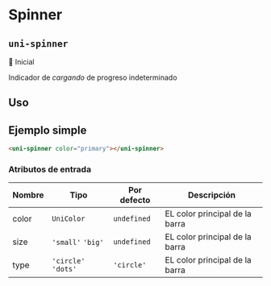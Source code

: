 Spinner
===================
`uni-spinner`
---
:large_blue_circle: Inicial

Indicador de *cargando* de progreso indeterminado

## Uso

## Ejemplo simple

```html
<uni-spinner color="primary"></uni-spinner>

```

### Atributos de entrada

| Nombre          | Tipo                | Por defecto | Descripción 
| --------------- | ------------------- | ----------- | -----------
| color           | `UniColor`          | `undefined` | EL color principal de la barra
| size            | `'small'` `'big'`   | `undefined` | EL color principal de la barra
| type            | `'circle'` `'dots'` | `'circle'` | EL color principal de la barra
